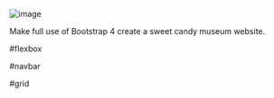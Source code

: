 ![image](https://github.com/megan1028/Perfect-Match/blob/master/perfect%20match.png)

Make full use of Bootstrap 4 create a sweet candy museum website.

#flexbox

#navbar

#grid

